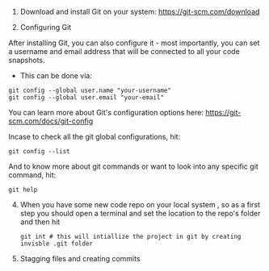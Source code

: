1. Download and install Git on your system: https://git-scm.com/download

2. Configuring Git

After installing Git, you can also configure it - most importantly, you can set a username and email address that will be connected to all your code snapshots.

- This can be done via:
```
git config --global user.name "your-username"
git config --global user.email "your-email"
```
You can learn more about Git's configuration options here: https://git-scm.com/docs/git-config

Incase to check all the git global configurations, hit:
```
git config --list
```

And to know more about git commands or want to look into any specific git command, hit:
```
git help
```

4. When you have some new code repo on your local system , so as a first step you should open a terminal and set the location to the repo's folder and then hit

   ```
   git int # this will intiallize the project in git by creating invisble .git folder
   ```

5. Stagging files and creating commits
